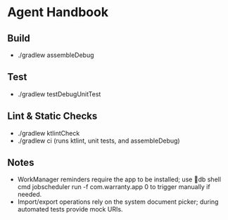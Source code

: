 # Agent Handbook

## Build
- ./gradlew assembleDebug

## Test
- ./gradlew testDebugUnitTest

## Lint & Static Checks
- ./gradlew ktlintCheck
- ./gradlew ci (runs ktlint, unit tests, and assembleDebug)

## Notes
- WorkManager reminders require the app to be installed; use db shell cmd jobscheduler run -f com.warranty.app 0 to trigger manually if needed.
- Import/export operations rely on the system document picker; during automated tests provide mock URIs.

